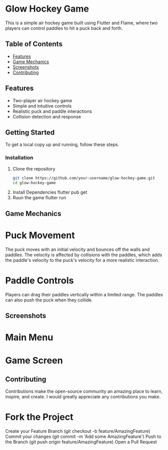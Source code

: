 # Glow Hockey Game

This is a simple air hockey game built using Flutter and Flame, where two players can control paddles to hit a puck back and forth.

## Table of Contents

- [Features](#features)
- [Game Mechanics](#game-mechanics)
- [Screenshots](#screenshots)
- [Contributing](#contributing)


## Features

- Two-player air hockey game
- Simple and intuitive controls
- Realistic puck and paddle interactions
- Collision detection and response

## Getting Started

To get a local copy up and running, follow these steps.

### Installation

1. Clone the repository
   ```bash
   git clone https://github.com/your-username/glow-hockey-game.git
   cd glow-hockey-game
2. Install Dependencies
   flutter pub get
3. Ruun the game
   flutter run
   
## Game Mechanics

# Puck Movement
The puck moves with an initial velocity and bounces off the walls and paddles. 
The velocity is affected by collisions with the paddles, which adds the paddle's velocity to the puck's velocity for a more realistic interaction.

# Paddle Controls
Players can drag their paddles vertically within a limited range. The paddles can also push the puck when they collide.

## Screenshots

# Main Menu


# Game Screen

## Contributing
Contributions make the open-source community an amazing place to learn, inspire, and create. I would greatly appreciate any contributions you make.

# Fork the Project
Create your Feature Branch (git checkout -b feature/AmazingFeature)
Commit your changes (git commit -m 'Add some AmazingFeature')
Push to the Branch (git push origin feature/AmazingFeature)
Open a Pull Request
